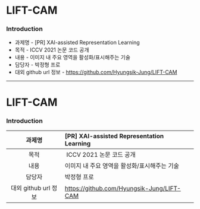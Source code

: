 # LIFT-CAM

### Introduction
* 과제명 -  [PR] XAI-assisted Representation Learning
* 목적 - ICCV 2021 논문 코드 공개
* 내용 - 이미지 내 주요 영역을 활성화/표시해주는 기술
* 담당자 - 박정형 프로
* 대외 github url 정보 - https://github.com/Hyungsik-Jung/LIFT-CAM

___

# LIFT-CAM

### Introduction
| **과제명** | **[PR] XAI-assisted Representation Learning** |
|:---:|:---|
| 목적 | ICCV 2021 논문 코드 공개 |
| 내용 | 이미지 내 주요 영역을 활성화/표시해주는 기술 |
| 담당자 | 박정형 프로 |
| 대외 github url 정보 | https://github.com/Hyungsik-Jung/LIFT-CAM |
